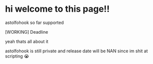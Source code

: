 # hi welcome to this page!!


astolfohook so far supported


[WORKING] Deadline


yeah thats all about it


astolfohook is still private and release date will be NAN since im shit at scripting :sob:

